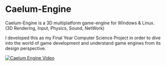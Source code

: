 # Caelum-Engine
Caelum-Engine is a 3D multiplatform game-engine for Windows &amp; Linux. (3D Rendering, Input, Physics, Sound, NetWork)

I developed this as my Final Year Computer Science Project in order to dive into the world of game development and understand game engines from its design perspective.

[![Caelum Engine Video](http://share.gifyoutube.com/yxb23e.gif)](https://www.youtube.com/watch?v=p2J55SvzNNE)
